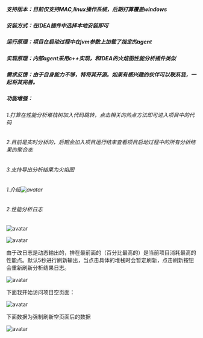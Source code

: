 ##### 支持版本：目前仅支持MAC,linux操作系统，后期打算覆盖windows

##### 安装方式：在IDEA插件中选择本地安装即可

##### 运行原理：项目在启动过程中在jvm参数上加载了指定的agent

##### 实现原理：内部agent采用c++实现，和IDEA的火焰图性能分析插件类似

##### 需求反馈：由于自身能力不够，特将其开源。如果有感兴趣的伙伴可以联系我，一起将其完善。

##### 功能增强：

###### 	1.打算在性能分析堆栈树加入代码跳转，点击相关的热点方法即可进入项目中的代码

###### 	2.目前是实时分析的，后期会加入项目运行结束查看项目启动过程中的所有分析结果的聚合态

###### 	3.支持导出分析结果为火焰图

###### 1.介绍![avatar](http://codec.fun/2019/01/07/eprofiler性能分析/image-20190107112242035.png)



###### 2.性能分析日志

![avatar](http://codec.fun/2019/01/07/eprofiler性能分析/image-20190107113110577.png)

![avatar](http://codec.fun/2019/01/07/eprofiler性能分析/image-20190107112710043.png)

由于改日志是动态输出的，排在最前面的（百分比最高的）是当前项目消耗最高的性能点。默认5秒进行刷新输出，当点击具体的堆栈时会暂定刷新，点击刷新按钮会重新刷新分析结果日志。

![avatar](http://codec.fun/2019/01/07/eprofiler性能分析/image-20190107113358277.png)

下面我开始访问项目空页面：

![avatar](http://codec.fun/2019/01/07/eprofiler性能分析/image-20190107113748180.png)

下面数据为强制刷新空页面后的数据

![avatar](http://codec.fun/2019/01/07/eprofiler性能分析/image-20190107113547534.png)
